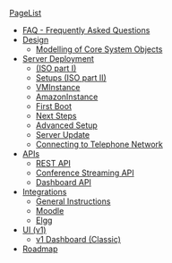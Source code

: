 [PageList](http://code.google.com/p/babelroom/w/list)

<a href='Hidden comment: 
<wiki:toc max_depth="1" />
'></a>

  * [FAQ - Frequently Asked Questions](FAQ.md)
  * [Design](Design.md)
    * [Modelling of Core System Objects](DesignModels.md)
  * [Server Deployment](ServerInstall.md)
    * [(ISO part I)](MinimalToSetups.md)
    * [Setups (ISO part II)](Setups.md)
    * [VMInstance](VMInstance.md)
    * [AmazonInstance](AmazonInstance.md)
    * [First Boot](ServerFirstRun.md)
    * [Next Steps](ServerNextSteps.md)
    * [Advanced Setup](ServerAdvancedSetup.md)
    * [Server Update](ServerUpdate.md)
    * [Connecting to Telephone Network](ConnectTelephone.md)
  * [APIs](API.md)
    * [REST API](RESTAPI.md)
    * [Conference Streaming API](StreamingAPI.md)
    * [Dashboard API](DashboardAPI.md)
  * [Integrations](Integrations.md)
    * [General Instructions](IntegrationsGeneral.md)
    * [Moodle](Moodle.md)
    * [Elgg](Elgg.md)
  * [UI (v1)](UIv1.md)
    * [v1 Dashboard (Classic)](UIv1c.md)
  * [Roadmap](Roadmap.md)